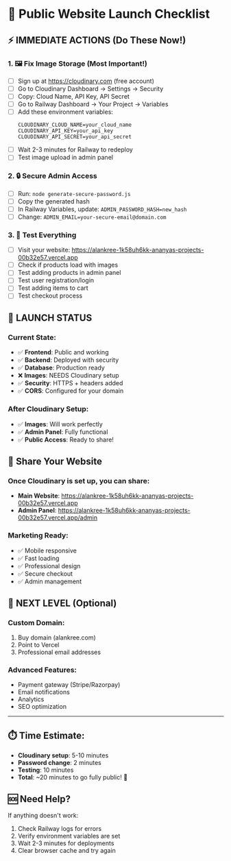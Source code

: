# 🚀 Public Website Launch Checklist

## ⚡ IMMEDIATE ACTIONS (Do These Now!)

### 1. 🖼️ Fix Image Storage (Most Important!)
- [ ] Sign up at https://cloudinary.com (free account)
- [ ] Go to Cloudinary Dashboard → Settings → Security
- [ ] Copy: Cloud Name, API Key, API Secret
- [ ] Go to Railway Dashboard → Your Project → Variables
- [ ] Add these environment variables:
  ```
  CLOUDINARY_CLOUD_NAME=your_cloud_name
  CLOUDINARY_API_KEY=your_api_key  
  CLOUDINARY_API_SECRET=your_api_secret
  ```
- [ ] Wait 2-3 minutes for Railway to redeploy
- [ ] Test image upload in admin panel

### 2. 🔒 Secure Admin Access
- [ ] Run: `node generate-secure-password.js`
- [ ] Copy the generated hash
- [ ] In Railway Variables, update: `ADMIN_PASSWORD_HASH=new_hash`
- [ ] Change: `ADMIN_EMAIL=your-secure-email@domain.com`

### 3. 🧪 Test Everything
- [ ] Visit your website: https://alankree-1k58uh6kk-ananyas-projects-00b32e57.vercel.app
- [ ] Check if products load with images
- [ ] Test adding products in admin panel
- [ ] Test user registration/login
- [ ] Test adding items to cart
- [ ] Test checkout process

## 🎯 LAUNCH STATUS

### Current State:
- ✅ **Frontend**: Public and working
- ✅ **Backend**: Deployed with security
- ✅ **Database**: Production ready
- ❌ **Images**: NEEDS Cloudinary setup
- ✅ **Security**: HTTPS + headers added
- ✅ **CORS**: Configured for your domain

### After Cloudinary Setup:
- ✅ **Images**: Will work perfectly
- ✅ **Admin Panel**: Fully functional
- ✅ **Public Access**: Ready to share!

## 📱 Share Your Website

### Once Cloudinary is set up, you can share:
- **Main Website**: https://alankree-1k58uh6kk-ananyas-projects-00b32e57.vercel.app
- **Admin Panel**: https://alankree-1k58uh6kk-ananyas-projects-00b32e57.vercel.app/admin

### Marketing Ready:
- ✅ Mobile responsive
- ✅ Fast loading
- ✅ Professional design
- ✅ Secure checkout
- ✅ Admin management

## 🚀 NEXT LEVEL (Optional)

### Custom Domain:
1. Buy domain (alankree.com)
2. Point to Vercel
3. Professional email addresses

### Advanced Features:
- Payment gateway (Stripe/Razorpay)
- Email notifications
- Analytics
- SEO optimization

---

## ⏱️ Time Estimate:
- **Cloudinary setup**: 5-10 minutes
- **Password change**: 2 minutes  
- **Testing**: 10 minutes
- **Total**: ~20 minutes to go fully public! 🎉

## 🆘 Need Help?
If anything doesn't work:
1. Check Railway logs for errors
2. Verify environment variables are set
3. Wait 2-3 minutes for deployments
4. Clear browser cache and try again
